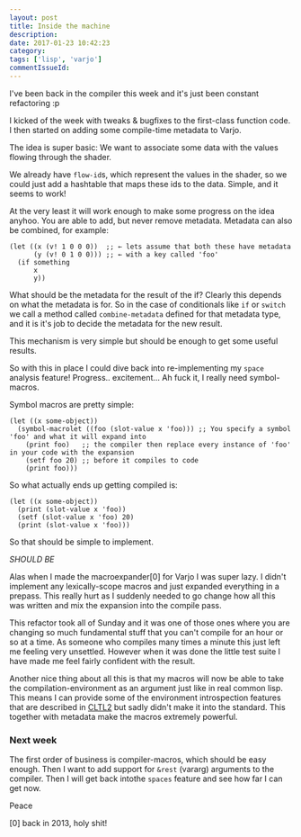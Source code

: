 ```yaml
---
layout: post
title: Inside the machine
description:
date: 2017-01-23 10:42:23
category:
tags: ['lisp', 'varjo']
commentIssueId:
---
```


I've been back in the compiler this week and it's just been constant refactoring :p

I kicked of the week with tweaks & bugfixes to the first-class function code. I then started on adding some compile-time metadata to Varjo.

The idea is super basic: We want to associate some data with the values flowing through the shader.

We already have `flow-id`s, which represent the values in the shader, so we could just add a hashtable that maps these ids to the data. Simple, and it seems to work!

At the very least it will work enough to make some progress on the idea anyhoo. You are able to add, but never remove metadata. Metadata can also be combined, for example:

    (let ((x (v! 1 0 0 0))  ;; ← lets assume that both these have metadata
          (y (v! 0 1 0 0))) ;; ← with a key called 'foo'
      (if something
          x
          y))

What should be the metadata for the result of the if? Clearly this depends on what the metadata is for. So in the case of conditionals like `if` or `switch` we call a method called `combine-metadata` defined for that metadata type, and it is it's job to decide the metadata for the new result.

This mechanism is very simple but should be enough to get some useful results.

So with this in place I could dive back into re-implementing my `space` analysis feature! Progress.. excitement... Ah fuck it, I really need symbol-macros.

Symbol macros are pretty simple:

    (let ((x some-object))
      (symbol-macrolet ((foo (slot-value x 'foo))) ;; You specify a symbol 'foo' and what it will expand into
        (print foo)   ;; the compiler then replace every instance of 'foo' in your code with the expansion
        (setf foo 20) ;; before it compiles to code
        (print foo)))

So what actually ends up getting compiled is:

    (let ((x some-object))
      (print (slot-value x 'foo))
      (setf (slot-value x 'foo) 20)
      (print (slot-value x 'foo)))

So that should be simple to implement.

*SHOULD BE*

Alas when I made the macroexpander[0] for Varjo I was super lazy. I didn't implement any lexically-scope macros and just expanded everything in a prepass. This really hurt as I suddenly needed to go change how all this was written and mix the expansion into the compile pass.

This refactor took all of Sunday and it was one of those ones where you are changing so much fundamental stuff that you can't compile for an hour or so at a time. As someone who compiles many times a minute this just left me feeling very unsettled. However when it was done the little test suite I have made me feel fairly confident with the result.

Another nice thing about all this is that my macros will now be able to take the compilation-environment as an argument just like in real common lisp. This means I can provide some of the environment introspection features that are described in [CLTL2](https://www.cs.cmu.edu/Groups/AI/html/cltl/clm/node227.html) but sadly didn't make it into the standard. This together with metadata make the macros extremely powerful.

### Next week

The first order of business is compiler-macros, which should be easy enough. Then I want to add support for `&rest` (vararg) arguments to the compiler. Then I will get back intothe `spaces` feature and see how far I can get now.

Peace

[0] back in 2013, holy shit!
